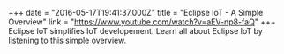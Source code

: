 +++
date = "2016-05-17T19:41:37.000Z"
title = "Eclipse IoT - A Simple Overview"
link = "https://www.youtube.com/watch?v=aEV-np8-faQ"
+++
Eclipse IoT simplifies IoT developement. Learn all about Eclipse IoT by listening to this simple overview.